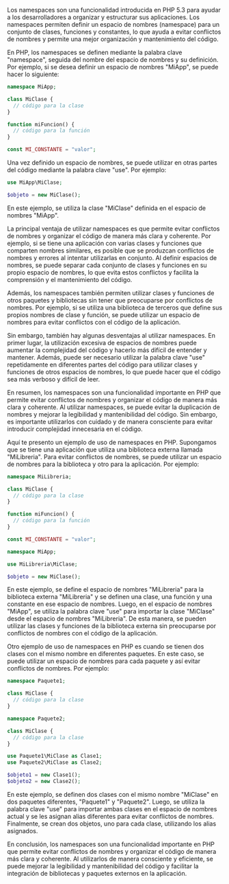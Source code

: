 Los namespaces son una funcionalidad introducida en PHP 5.3 para ayudar a los desarrolladores a organizar y estructurar sus aplicaciones. Los namespaces permiten definir un espacio de nombres (namespace) para un conjunto de clases, funciones y constantes, lo que ayuda a evitar conflictos de nombres y permite una mejor organización y mantenimiento del código.

En PHP, los namespaces se definen mediante la palabra clave "namespace", seguida del nombre del espacio de nombres y su definición. Por ejemplo, si se desea definir un espacio de nombres "MiApp", se puede hacer lo siguiente:
```php
namespace MiApp;

class MiClase {
  // código para la clase
}

function miFuncion() {
  // código para la función
}

const MI_CONSTANTE = "valor";
```
Una vez definido un espacio de nombres, se puede utilizar en otras partes del código mediante la palabra clave "use". Por ejemplo:
```php
use MiApp\MiClase;

$objeto = new MiClase();
```
En este ejemplo, se utiliza la clase "MiClase" definida en el espacio de nombres "MiApp".

La principal ventaja de utilizar namespaces es que permite evitar conflictos de nombres y organizar el código de manera más clara y coherente. Por ejemplo, si se tiene una aplicación con varias clases y funciones que comparten nombres similares, es posible que se produzcan conflictos de nombres y errores al intentar utilizarlas en conjunto. Al definir espacios de nombres, se puede separar cada conjunto de clases y funciones en su propio espacio de nombres, lo que evita estos conflictos y facilita la comprensión y el mantenimiento del código.

Además, los namespaces también permiten utilizar clases y funciones de otros paquetes y bibliotecas sin tener que preocuparse por conflictos de nombres. Por ejemplo, si se utiliza una biblioteca de terceros que define sus propios nombres de clase y función, se puede utilizar un espacio de nombres para evitar conflictos con el código de la aplicación.

Sin embargo, también hay algunas desventajas al utilizar namespaces. En primer lugar, la utilización excesiva de espacios de nombres puede aumentar la complejidad del código y hacerlo más difícil de entender y mantener. Además, puede ser necesario utilizar la palabra clave "use" repetidamente en diferentes partes del código para utilizar clases y funciones de otros espacios de nombres, lo que puede hacer que el código sea más verboso y difícil de leer.

En resumen, los namespaces son una funcionalidad importante en PHP que permite evitar conflictos de nombres y organizar el código de manera más clara y coherente. Al utilizar namespaces, se puede evitar la duplicación de nombres y mejorar la legibilidad y mantenibilidad del código. Sin embargo, es importante utilizarlos con cuidado y de manera consciente para evitar introducir complejidad innecesaria en el código.

Aquí te presento un ejemplo de uso de namespaces en PHP. Supongamos que se tiene una aplicación que utiliza una biblioteca externa llamada "MiLibreria". Para evitar conflictos de nombres, se puede utilizar un espacio de nombres para la biblioteca y otro para la aplicación. Por ejemplo:

```php
namespace MiLibreria;

class MiClase {
  // código para la clase
}

function miFuncion() {
  // código para la función
}

const MI_CONSTANTE = "valor";
```
```php
namespace MiApp;

use MiLibreria\MiClase;

$objeto = new MiClase();
```

En este ejemplo, se define el espacio de nombres "MiLibreria" para la biblioteca externa "MiLibreria" y se definen una clase, una función y una constante en ese espacio de nombres. Luego, en el espacio de nombres "MiApp", se utiliza la palabra clave "use" para importar la clase "MiClase" desde el espacio de nombres "MiLibreria". De esta manera, se pueden utilizar las clases y funciones de la biblioteca externa sin preocuparse por conflictos de nombres con el código de la aplicación.

Otro ejemplo de uso de namespaces en PHP es cuando se tienen dos clases con el mismo nombre en diferentes paquetes. En este caso, se puede utilizar un espacio de nombres para cada paquete y así evitar conflictos de nombres. Por ejemplo:
```php
namespace Paquete1;

class MiClase {
  // código para la clase
}
```
```php
namespace Paquete2;

class MiClase {
  // código para la clase
}

use Paquete1\MiClase as Clase1;
use Paquete2\MiClase as Clase2;

$objeto1 = new Clase1();
$objeto2 = new Clase2();
```
En este ejemplo, se definen dos clases con el mismo nombre "MiClase" en dos paquetes diferentes, "Paquete1" y "Paquete2". Luego, se utiliza la palabra clave "use" para importar ambas clases en el espacio de nombres actual y se les asignan alias diferentes para evitar conflictos de nombres. Finalmente, se crean dos objetos, uno para cada clase, utilizando los alias asignados.

En conclusión, los namespaces son una funcionalidad importante en PHP que permite evitar conflictos de nombres y organizar el código de manera más clara y coherente. Al utilizarlos de manera consciente y eficiente, se puede mejorar la legibilidad y mantenibilidad del código y facilitar la integración de bibliotecas y paquetes externos en la aplicación.
